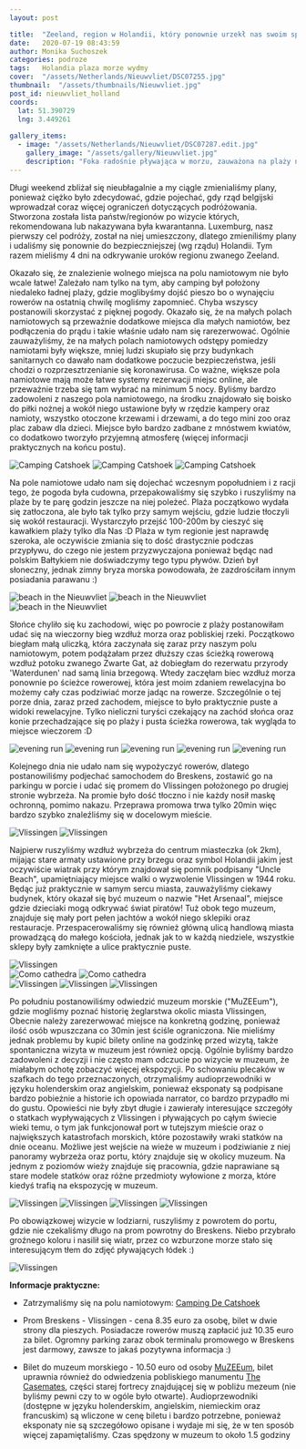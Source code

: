 ```yaml
---
layout: post

title:  "Zeeland, region w Holandii, który ponownie urzekł nas swoim spokojem. Wycieczka z Nieuwvliet do Vlissingen"
date:   2020-07-19 08:43:59
author: Monika Suchoszek
categories: podroze
tags:	Holandia plaza morze wydmy  
cover:  "/assets/Netherlands/Nieuwvliet/DSC07255.jpg"
thumbnail:  "/assets/thumbnails/Nieuwvliet.jpg"
post_id: nieuwvliet_holland
coords:
  lat: 51.390729
  lng: 3.449261
  
gallery_items:
  - image: "/assets/Netherlands/Nieuwvliet/DSC07287.edit.jpg"
    gallery_image: "/assets/gallery/Nieuwvliet.jpg"
    description: "Foka radośnie pływająca w morzu, zauważona na plaży niedaleko Nieuwvliet, Holandia"
---
```


Długi weekend zbliżał się nieubłagalnie a my ciągle zmienialiśmy plany, ponieważ ciężko było zdecydować, gdzie pojechać, gdy
rząd belgijski wprowadzał coraz więcej ograniczeń dotyczących podróżowania. Stworzona została lista państw/regionów po wizycie 
których, rekomendowana lub nakazywana była kwarantanna. Luxemburg, nasz pierwszy cel podróży, został na niej umieszczony, 
dlatego zmieniliśmy plany i udaliśmy się ponownie do bezpieczniejszej (wg rządu) Holandii. Tym razem mieliśmy 4 dni na 
odkrywanie uroków regionu zwanego Zeeland. 

Okazało się, że znalezienie wolnego miejsca na polu namiotowym nie było wcale łatwe!
Zależało nam tylko na tym, aby camping był położony niedaleko ładnej plaży, gdzie moglibyśmy dojść pieszo bo o wynajęciu 
rowerów na ostatnią chwilę mogliśmy zapomnieć. Chyba wszyscy postanowili skorzystać z pięknej pogody. Okazało się, że na
małych polach namiotowych są przeważnie dodatkowe miejsca dla małych namiotów, bez podłączenia do prądu i takie właśnie udało
nam się rarezerwować. Ogólnie zauważyliśmy, że na małych polach namiotowych odstępy pomiedzy namiotami były większe, mniej ludzi
skupiało się przy budynkach sanitarnych co dawało nam dodatkowe poczucie bezpieczeństwa, jeśli chodzi o rozprzesztrzenianie się koronawirusa. 
Co ważne, większe pola namiotowe mają może łatwe systemy rezerwacji miejsc online, ale przeważnie trzeba się tam wybrać na minimum 5 nocy.
Byliśmy bardzo zadowoleni z naszego pola namiotowego, na środku znajdowało się boisko do piłki nożnej a wokół niego ustawione
były w rzędzie kampery oraz namioty, wszystko otoczone krzewami i drzewami, a do tego mini zoo oraz plac zabaw dla dzieci.
Miejsce było bardzo zadbane z mnóstwem kwiatów, co dodatkowo tworzyło przyjemną atmosferę (więcej informacji praktycznych na końcu postu).

<img src="/assets/Netherlands/Nieuwvliet/IMG_20200718_183252516.jpg" alt="Camping Catshoek" />
<img src="/assets/Netherlands/Nieuwvliet/IMG_20200719_184842503.jpg" alt="Camping Catshoek" />
<img src="/assets/Netherlands/Nieuwvliet/DSC07121.JPG" alt="Camping Catshoek" />

Na pole namiotowe udało nam się dojechać wczesnym popołudniem i z racji tego, że pogoda była cudowna, przepakowaliśmy się szybko
i ruszyliśmy na plaże by te parę godzin jeszcze na niej poleżeć. Plaża początkowo wydała się zatłoczona, ale było tak tylko
przy samym wejściu, gdzie ludzie tłoczyli się wokół restauracji. Wystarczyło przejść 100-200m by cieszyć się kawałkiem plaży tylko
dla Nas :D Plaża w tym regionie jest naprawdę szeroka, ale oczywiście zmiania się to dość drastycznie podczas przypływu, do czego
nie jestem przyzwyczajona ponieważ będąc nad polskim Bałtykiem nie doświadczymy tego typu pływów. Dzień był słoneczny, jednak zimny 
bryza morska powodowała, że zazdrościłam innym posiadania parawanu :)

<img src="/assets/Netherlands/Nieuwvliet/P7180363.edit.jpg" alt="beach in the Nieuwvliet" />
<img src="/assets/Netherlands/Nieuwvliet/P7180360.edit.jpg" alt="beach in the Nieuwvliet" />
<img src="/assets/Netherlands/Nieuwvliet/P7180352.edit.jpg" alt="beach in the Nieuwvliet" />

Słońce chyliło się ku zachodowi, więc po powrocie z plaży postanowiłam udać się na wieczorny bieg wzdłuż morza oraz pobliskiej
rzeki. Początkowo biegłam małą uliczką, która zaczynała się zaraz przy naszym polu namiotowym, potem podążałam przez dłuższy czas 
ścieżką rowerową wzdłuż potoku zwanego Zwarte Gat, aż dobiegłam do rezerwatu przyrody 'Waterdunen' nad samą linia brzegową. Wtedy 
zaczęłam biec wzdłuż morza ponownie po ścieżce rowerowej, która jest moim zdaniem rewelacyjna bo możemy cały czas podziwiać morze 
jadąc na rowerze. Szczególnie o tej porze dnia, zaraz przed zachodem, miejsce to było praktycznie puste a widoki rewelacyjne. Tylko
nieliczni turyści czekający na zachód słońca oraz konie przechadzające się po plaży i pusta ścieżka rowerowa, tak wygląda to 
miejsce wieczorem :D

<img src="/assets/Netherlands/Nieuwvliet/P7180373.edit.jpg" alt="evening run" />
<img src="/assets/Netherlands/Nieuwvliet/P7180378.edit.jpg" alt="evening run" />
<img src="/assets/Netherlands/Nieuwvliet/P7180394.edit.jpg" alt="evening run" />
<img src="/assets/Netherlands/Nieuwvliet/P7180384.edit.jpg" alt="evening run" />
<img src="/assets/Netherlands/Nieuwvliet/Screenshot from 2020-08-24 20-50-59.png" alt="evening run" />
 
Kolejnego dnia nie udało nam się wypożyczyć rowerów, dlatego postanowiliśmy podjechać samochodem do Breskens, zostawić go
na parkingu w porcie i udać się promem do Vlissingen położonego po drugiej stronie wybrzeża. Na promie było dość tłoczno i nie każdy
nosił maskę ochronną, pomimo nakazu. Przeprawa promowa trwa tylko 20min więc bardzo szybko znaleźliśmy się w docelowym mieście. 

<img src="/assets/Netherlands/Nieuwvliet/P7190398.edit.jpg" alt="Vlissingen" />
<img src="/assets/Netherlands/Nieuwvliet/DSC07124.edit.jpg" alt="Vlissingen" />

Najpierw ruszyliśmy wzdłuż wybrzeża do centrum miasteczka (ok 2km), mijając stare armaty ustawione przy brzegu oraz symbol Holandii
jakim jest oczywiście wiatrak przy którym znajdował się pomnik podpisany "Uncle Beach", upamiętniający miejsce walki o wyzwolenie Vlissingen w 1944 roku.
Będąc już praktycznie w samym sercu miasta, zauważyliśmy ciekawy budynek, który okazał się być muzeum o nazwie "Het Arsenaal", miejsce
gdzie dzieciaki mogą odkrywać świat piratów! Tuż obok tego muzeum, znajduje się mały port pełen jachtów a wokół niego sklepiki oraz
restauracje. Przespacerowaliśmy się również główną ulicą handlową miasta prowadzącą do małego kościoła, jednak jak to w każdą niedziele, 
wszystkie sklepy były zamknięte a ulice praktycznie puste.

<img src="/assets/Netherlands/Nieuwvliet/DSC07131.JPG" alt="Vlissingen" />
<div class="row">
  <img src="/assets/Netherlands/Nieuwvliet/P7190402.edit.jpg" class="column-50" alt="Como cathedra" />
  <img src="/assets/Netherlands/Nieuwvliet/P7190412.edit.jpg" class="column-50" alt="Como cathedra" />
</div>

<img src="/assets/Netherlands/Nieuwvliet/DSC07136.edit.jpg" alt="Vlissingen" />
<img src="/assets/Netherlands/Nieuwvliet/P7190410.edit.jpg" alt="Vlissingen" />
<img src="/assets/Netherlands/Nieuwvliet/P7190418.edit.jpg" alt="Vlissingen" />

Po południu postanowiliśmy odwiedzić muzeum morskie ("MuZEEum"), gdzie mogliśmy poznać historię żeglarstwa okolic miasta Vlissingen, 
Obecnie należy zarezerwować miejsce na konkretną godzinę, ponieważ ilość osób wpuszczana co 30min jest ściśle ograniczona. Nie 
mieliśmy jednak problemu by kupić bilety online na godzinkę przed wizytą, także spontaniczna wizyta w muzeum jest również opcją.
Ogólnie byliśmy bardzo zadowoleni z decyzji i nie często mam odczucie po wizycie w muzeum, że miałabym ochotę zobaczyć więcej
ekspozycji. Po schowaniu plecaków w szafkach do tego przeznaczonych, otrzymaliśmy audioprzewodniki w języku holenderskim oraz angielskim, ponieważ 
eksponaty są podpisane bardzo pobieżnie a historie ich opowiada narrator, co bardzo przypadło mi do gustu. Opowieści
nie były zbyt długie i zawierały interesujące szczegóły o statkach wypływających z Vlissingen i pływających po cąłym świecie wieki temu, o tym
jak funkcjonował port w tutejszym mieście oraz o największych katastrofach morskich, które pozostawiły wraki statków na dnie oceanu.
Możliwe jest wejście na wieże w muzeum i podziwianie z niej panoramy wybrzeża oraz portu, który znajduje się w okolicy muzeum. Na jednym 
z poziomów wieży znajduje się pracownia, gdzie naprawiane są stare modele statków oraz różne przedmioty wyłowione z morza, które kiedyś trafią na 
ekspozycję w muzeum.

<img src="/assets/Netherlands/Nieuwvliet/DSC07137.edit.jpg" alt="Vlissingen" />
<img src="/assets/Netherlands/Nieuwvliet/P7190430.edit.jpg" alt="Vlissingen" />
<img src="/assets/Netherlands/Nieuwvliet/P7190425.edit.jpg" alt="Vlissingen" />
<img src="/assets/Netherlands/Nieuwvliet/P7190435.edit.jpg" alt="Vlissingen" />

Po obowiązkowej wizycie w lodziarni, ruszyliśmy z powrotem do portu, gdzie nie czekaliśmy długo na prom powrotny do Breskens. Niebo przybrało
groźnego koloru i nasilił się wiatr, przez co wzburzone morze stało się interesującym tłem do zdjęć pływających łódek :)

<img src="/assets/Netherlands/Nieuwvliet/DSC07153.edit.jpg" alt="Vlissingen" />


__Informacje praktyczne:__

  * Zatrzymaliśmy się na polu namiotowym: [Camping De Catshoek](https://minicampingdecatshoek.nl/)

  * Prom Breskens - Vlissingen - cena 8.35 euro za osobę, bilet w dwie strony dla pieszych. Posiadacze rowerów muszą zapłacić już 10.35 euro za bilet.
  Ogromny parking zaraz obok terminalu promowego w Breskens jest darmowy, zawsze to jakaś pozytywna informacja :)
  
  * Bilet do muzeum morskiego - 10.50 euro od osoby [MuZEEum](https://www.muzeeum.nl/), bilet uprawnia również do odwiedzenia pobliskiego manumentu
  [The Casemates](https://www.muzeeum.nl/en/discover/casemates), części starej fortrecy znajdującej się w pobliżu mezeum (nie byliśmy pewni czy to w ogóle
  było otwarte). Audioprzewodniki (dostępne w języku holenderskim, angielskim, niemieckim oraz francuskim) są wliczone w cenę biletu i bardzo 
  potrzebne, ponieważ eksponaty nie są szczegółowo opisane i wydaje mi się, że w ten sposób więcej zapamiętaliśmy. Czas spędzony w muzeum to 
  około 1.5 godziny
